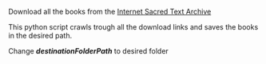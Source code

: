 Download all the books from the [Internet Sacred Text Archive](https://www.sacred-texts.com/download.htm)

This python script crawls trough all the download links and saves the books in the desired path.

Change ***destinationFolderPath*** to desired folder
